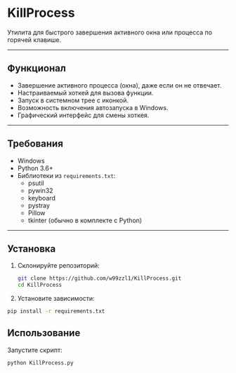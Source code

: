 # KillProcess

Утилита для быстрого завершения активного окна или процесса по горячей клавише.

---

## Функционал

- Завершение активного процесса (окна), даже если он не отвечает.
- Настраиваемый хоткей для вызова функции.
- Запуск в системном трее с иконкой.
- Возможность включения автозапуска в Windows.
- Графический интерфейс для смены хоткея.

---

## Требования

- Windows
- Python 3.6+
- Библиотеки из `requirements.txt`:
  - psutil
  - pywin32
  - keyboard
  - pystray
  - Pillow
  - tkinter (обычно в комплекте с Python)

---

## Установка

1. Склонируйте репозиторий:
   ```bash
   git clone https://github.com/w99zzl1/KillProcess.git
   cd KillProcess
   
2. Установите зависимости:
  ```bash
  pip install -r requirements.txt
```

## Использование
Запустите скрипт:

```bash
python KillProcess.py

